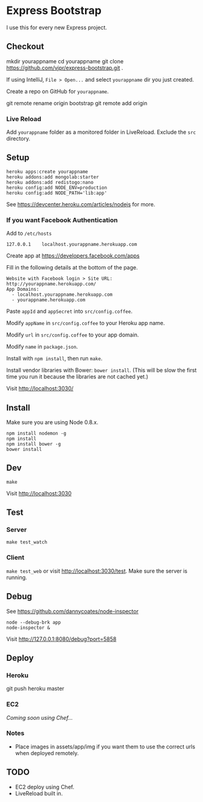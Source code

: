 # Express Bootstrap

I use this for every new Express project.

## Checkout

  mkdir yourappname
  cd yourappname
  git clone https://github.com/vjpr/express-bootstrap.git .

If using IntelliJ, `File > Open...` and select `yourappname` dir you just created.

Create a repo on GitHub for `yourappname`.

  git remote rename origin bootstrap
  git remote add origin <remote-github-url>

### Live Reload

Add `yourappname` folder as a monitored folder in LiveReload. Exclude the `src` directory.

## Setup

    heroku apps:create yourappname
    heroku addons:add mongolab:starter
    heroku addons:add redistogo:nano
    heroku config:add NODE_ENV=production
    heroku config:add NODE_PATH='lib:app'

See https://devcenter.heroku.com/articles/nodejs for more.

### If you want Facebook Authentication

Add to `/etc/hosts`

    127.0.0.1    localhost.yourappname.herokuapp.com

Create app at <https://developers.facebook.com/apps>

Fill in the following details at the bottom of the page.

    Website with Facebook login > Site URL: http://yourappname.herokuapp.com/
    App Domains:
      - localhost.yourappname.herokuapp.com
      - yourappname.herokuapp.com

Paste `appId` and `appSecret` into `src/config.coffee`.

Modify `appName` in `src/config.coffee` to your Heroku app name.

Modify `url` in `src/config.coffee` to your app domain.

Modify `name` in `package.json`.

Install with `npm install`, then run `make`.

Install vendor libraries with Bower: `bower install`. (This will be slow the
first time you run it because the libraries are not cached yet.)

Visit <http://localhost:3030/>

## Install

Make sure you are using Node 0.8.x.

    npm install nodemon -g
    npm install
    npm install bower -g
    bower install

## Dev

    make
    
Visit <http://localhost:3030>

## Test

### Server

    make test_watch

### Client

`make test_web` or visit <http://localhost:3030/test>.
Make sure the server is running.

## Debug

See <https://github.com/dannycoates/node-inspector>

    node --debug-brk app
    node-inspector &
    
 Visit <http://127.0.0.1:8080/debug?port=5858>

## Deploy

### Heroku

  git push heroku master

### EC2

*Coming soon using Chef...*

### Notes

- Place images in assets/app/img if you want them to use the correct urls
when deployed remotely.

## TODO

- EC2 deploy using Chef.
- LiveReload built in.
